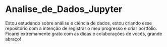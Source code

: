 # Analise_de_Dados_Jupyter
Estou estudando sobre análise e ciência de dados, estou criando esse repositório com a intenção de registrar o meu progresso e criar portfólio. Ficarei extremamente grato com as dicas e colaborações de vocês, grande abraço!
